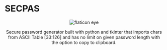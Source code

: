 # SECPAS

  <p align = "center">
  <img src="https://cdn-icons-png.flaticon.com/512/159/159604.png" alt="flaticon eye">
  </p>

<p align = "center">
  Secure password generator built with python and tkinter that imports chars from ASCII Table [33:126] and has no limit on given password length with the option to copy   to clipboard.
</p>
